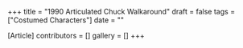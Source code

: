 +++
title = "1990 Articulated Chuck Walkaround"
draft = false
tags = ["Costumed Characters"]
date = ""

[Article]
contributors = []
gallery = []
+++